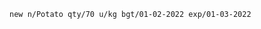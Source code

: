 <!-- markdownlint-disable-file first-line-h1 -->
`new n/Potato qty/70 u/kg bgt/01-02-2022 exp/01-03-2022`
